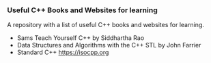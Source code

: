 ### Useful C++ Books and Websites for learning
A repository with a list of useful C++ books and websites for learning.

- Sams Teach Yourself C++ by Siddhartha Rao
- Data Structures and Algorithms with the C++ STL by John Farrier
- Standard C++ https://isocpp.org
